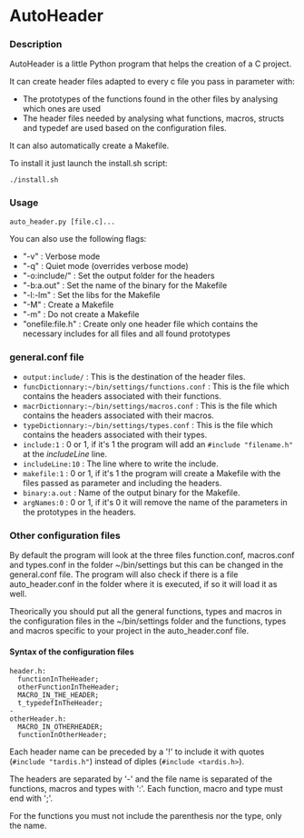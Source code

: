 # AutoHeader

### Description

AutoHeader is a little Python program that helps the creation of a C project.

It can create header files adapted to every c file you pass in parameter with:
- The prototypes of the functions found in the other files by analysing which ones are used
- The header files needed by analysing what functions, macros, structs and typedef are used based on the configuration files.

It can also automatically create a Makefile.

To install it just launch the install.sh script:

```
./install.sh
```

### Usage

`auto_header.py [file.c]...`

You can also use the following flags:
- "-v" : Verbose mode
- "-q" : Quiet mode (overrides verbose mode)
- "-o:include/" : Set the output folder for the headers
- "-b:a.out" : Set the name of the binary for the Makefile
- "-l:-lm" : Set the libs for the Makefile
- "-M" : Create a Makefile
- "-m" : Do not create a Makefile
- "onefile:file.h" : Create only one header file which contains the necessary includes for all files and all found prototypes

### general.conf file

- `output:include/` : This is the destination of the header files.
- `funcDictionnary:~/bin/settings/functions.conf` : This is the file which contains the headers associated with their functions.
- `macrDictionnary:~/bin/settings/macros.conf` : This is the file which contains the headers associated with their macros.
- `typeDictionnary:~/bin/settings/types.conf` : This is the file which contains the headers associated with their types.
- `include:1` : 0 or 1, if it's 1 the program will add an `#include "filename.h"` at the *includeLine* line.
- `includeLine:10` : The line where to write the include.
- `makefile:1` : 0 or 1, if it's 1 the program will create a Makefile with the files passed as parameter and including the headers.
- `binary:a.out` : Name of the output binary for the Makefile.
- `argNames:0` : 0 or 1, if it's 0 it will remove the name of the parameters in the prototypes in the headers.

### Other configuration files

By default the program will look at the three files function.conf, macros.conf and types.conf in the folder ~/bin/settings but this can be changed in the general.conf file. The program will also check if there is a file auto_header.conf in the folder where it is executed, if so it will load it as well.

Theorically you should put all the general functions, types and macros in the configuration files in the ~/bin/settings folder and the functions, types and macros specific to your project in the auto_header.conf file.

#### Syntax of the configuration files

```
header.h:
  functionInTheHeader;
  otherFunctionInTheHeader;
  MACRO_IN_THE_HEADER;
  t_typedefInTheHeader;
-
otherHeader.h:
  MACRO_IN_OTHERHEADER;
  functionInOtherHeader;
```

Each header name can be preceded by a '!' to include it with quotes (`#include "tardis.h"`) instead of diples (`#include <tardis.h>`).

The headers are separated by '-' and the file name is separated of the functions, macros and types with ':'. Each function, macro and type must end with ';'.

For the functions you must not include the parenthesis nor the type, only the name.
